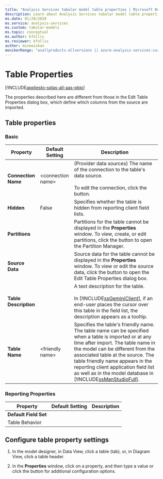 ```yaml
---
title: "Analysis Services tabular model table properties | Microsoft Docs"
description: Learn about Analysis Services tabular model table properties and how to configure them.
ms.date: 01/29/2020
ms.service: analysis-services
ms.custom: tabular-models
ms.topic: conceptual
ms.author: kfollis
ms.reviewer: kfollis
author: minewiskan
monikerRange: "asallproducts-allversions || azure-analysis-services-current || power-bi-premium-current || >= sql-analysis-services-2016"
---
```

# Table Properties

[!INCLUDE[appliesto-sqlas-all-aas-pbip](../includes/appliesto-sqlas-all-aas-pbip.md)]

The properties described here are different from those in the Edit Table Properties dialog box, which define which columns from the source are imported.  
  
## Table properties

### Basic
  
|Property|Default Setting|Description|  
|--------------|---------------------|-----------------|  
|**Connection Name**|\<connection name>|(Provider data sources) The name of the connection to the table's data source.<br /><br /> To edit the connection, click the button. |  
|**Hidden**|False|Specifies whether the table is hidden from reporting client field lists.|  
|**Partitions**||Partitions for the table cannot be displayed in the **Properties** window. To view, create, or edit partitions, click the button to open the Partition Manager.|  
|**Source Data**||Source data for the table cannot be displayed in the **Properties** window. To view or edit the source data, click the button to open the Edit Table Properties dialog box.|  
|**Table Description**||A text description for the table.<br /><br /> In [!INCLUDE[ssGeminiClient](../includes/ssgeminiclient-md.md)], if an end-user places the cursor over this table in the field list, the description appears as a tooltip.|  
|**Table Name**|\<friendly name>|Specifies the table's friendly name. The table name can be specified when a table is imported or at any time after import. The table name in the model can be different from the associated table at the source. The table friendly name appears in the reporting client application field list as well as in the model database in [!INCLUDE[ssManStudioFull](../includes/ssmanstudiofull-md.md)].|  
  
### Reporting Properties
  
|Property|Default Setting|Description|  
|--------------|---------------------|-----------------|  
|**Default Field Set**|||  
|Table Behavior|||  
  
## Configure table property settings  
  
1. In the model designer, in Data View, click a table (tab), or, in Diagram View, click a table header.  
  
2. In the **Properties** window, click on a property, and then type a value or click the button for additional configuration options.  
